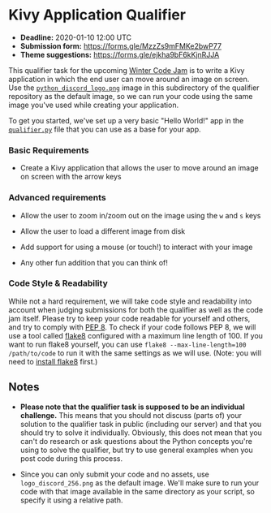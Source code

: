 # Kivy Application Qualifier

- **Deadline:** 2020-01-10 12:00 UTC
- **Submission form:** https://forms.gle/MzzZs9mFMKe2bwP77
- **Theme suggestions:** https://forms.gle/ejkha9bF6kKjnRJJA

This qualifier task for the upcoming [Winter Code Jam](https://pythondiscord.com/pages/code-jams/code-jam-6/) is to write a Kivy application in which the end user can move around an image on screen. Use the [`python_discord_logo.png`](python_discord_logo.png) image in this subdirectory of the qualifier repository as the default image, so we can run your code using the same image you've used while creating your application.

To get you started, we've set up a very basic "Hello World!" app in the [`qualifier.py`](qualifier.py) file that you can use as a base for your app.


### Basic Requirements

- Create a Kivy application that allows the user to move around an image on screen with the arrow keys

### Advanced requirements

- Allow the user to zoom in/zoom out on the image using the `w` and `s` keys

- Allow the user to load a different image from disk

- Add support for using a mouse (or touch!) to interact with your image

- Any other fun addition that you can think of!

### Code Style & Readability
While not a hard requirement, we will take code style and readability into account when judging submissions for both the qualifier as well as the code jam itself. Please try to keep your code readable for yourself and others, and try to comply with [PEP 8](https://www.python.org/dev/peps/pep-0008/). To check if your code follows PEP 8, we will use a tool called [flake8](http://flake8.pycqa.org/en/latest/) configured with a maximum line length of 100. If you want to run flake8 yourself, you can use `flake8 --max-line-length=100 /path/to/code` to run it with the same settings as we will use. (Note: you will need to [install flake8](http://flake8.pycqa.org/en/latest/index.html#installation) first.)

## Notes
- **Please note that the qualifier task is supposed to be an individual challenge.** This means that you should not discuss (parts of) your solution to the qualifier task in public (including our server) and that you should try to solve it individually. Obviously, this does not mean that you can't do research or ask questions about the Python concepts you're using to solve the qualifier, but try to use general examples when you post code during this process.

- Since you can only submit your code and no assets, use `logo_discord_256.png` as the default image. We'll make sure to run your code with that image available in the same directory as your script, so specify it using a relative path.
